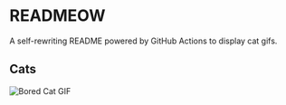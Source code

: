 # READMEOW

A self-rewriting README powered by GitHub Actions to display cat gifs.

## Cats

![Bored Cat GIF](https://media0.giphy.com/media/mlvseq9yvZhba/200.gif?cid=9acd02dap96wln33eh833adm84ov7lhqsn5k4yshi6l3y0m6&ep=v1_gifs_search&rid=200.gif&ct=g)
